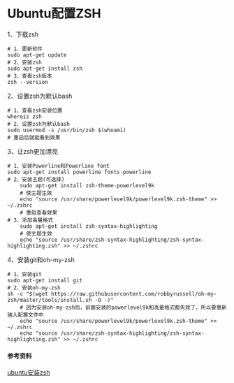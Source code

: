 # Ubuntu配置ZSH

1、下载zsh

```shell
# 1、更新软件
sudo apt-get update
# 2、安装zsh
sudo apt-get install zsh
# 3、查看zsh版本
zsh --version
```

2、设置zsh为默认bash

```shell
# 1、查看zsh安装位置
whereis zsh
# 2、设置zsh为默认bash
sudo usermod -s /usr/bin/zsh $(whoami)
# 重启后就能看到效果
```

3、让zsh更加漂亮

```shell
# 1、安装Powerline和Powerline font
sudo apt-get install powerline fonts-powerline
# 2、安装主题(可选择)
	sudo apt-get install zsh-theme-powerlevel9k
	# 使主题生效
	echo "source /usr/share/powerlevel9k/powerlevel9k.zsh-theme" >> ~/.zshrc
	# 重启查看效果
# 3、添加高量格式
	sudo apt-get install zsh-syntax-highlighting
	# 使主题生效
	echo "source /usr/share/zsh-syntax-highlighting/zsh-syntax-highlighting.zsh" >> ~/.zshrc
```

4、安装git和oh-my-zsh

```shell
# 1、安装git
sudo apt-get install git
# 2、安装oh-my-zsh
sh -c "$(wget https://raw.githubusercontent.com/robbyrussell/oh-my-zsh/master/tools/install.sh -O -)"
	# 因为安装oh-my-zsh后，前面安装的powerlevel9k和高量格式都失效了，所以要重新输入配置文件中
	echo "source /usr/share/powerlevel9k/powerlevel9k.zsh-theme" >> ~/.zshrc
	echo "source /usr/share/zsh-syntax-highlighting/zsh-syntax-highlighting.zsh" >> ~/.zshrc
```



#### 参考资料

[ubuntu安装zsh](https://linuxhint.com/install_zsh_shell_ubuntu_1804/)